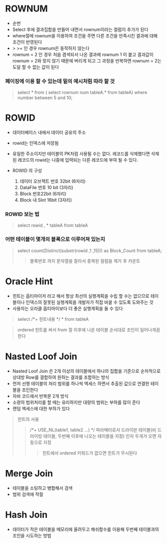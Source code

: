 # ROWNUM
* 순번
* Select 후에 결과집합을 만들어 내면서 rownum이라는 컬럼이 추가가 된다
* where절에 rownum을 이용하여 조건을 주면 다른 조건을 만족시킨 결과에 대해 조건이 반영된다
* \> \>= 인 경우 rownum은 동작하지 않는다
* rownum = 2 인 경우 처음 겸색되서 나온 결과에 rownum 1 이 붙고 결과값이 rownum = 2와 맞지 않기 때문에 버리게 되고 그 과정을 반복하면 rownum = 2는 도달 할 수 없는 값이 된다

### 페이징에 이용 할 수 있는데 밑의 예시처럼 따라 할 것
> select * from ( select rownum num tableA.* from tableA) where number between 5 and 10;

# ROWID
* 데이터베이스 내에서 데이터 공유의 주소
* rowid는 인덱스에 저장됨
* 유일한 주소이지만 테이블의 PK처럼 사용될 수는 없다. 레코드를 삭제했다면 삭제된 레코드의 rowid는 나중에 입력되는 다른 레코드에 부여 될 수 있다.

* ROWID 의 구성
  1. 데이터 오브젝트 번호 32bit (6자리)
  1. DataFile 번호 10 bit (3자리)
  1. Block 번호22bit (6자리)
  1. Block 내 Slot 16bit (3자리)

### ROWID 보는 법
> select rowid , * tableA from tableA

### 어떤 테이블이 몇개의 블록으로 이루어져 있는지
> select count(Distinct(substr(rowid ,1 ,15))) as Block_Count from tableA;
>> 블록번호 까지 문자열을 잘라서 중복된 컬럼을 제거 후 카운트

# Oracle Hint
* 힌트는 옵티마이저 라고 해서 항상 최선의 실행계획을 수립 할 수는 없으므로 테이블이나 인덱스의 잘못된 실행계획을 개발자가 직접 바꿀 수 있도록 도와주는 것
* 사용자는 오라클 옵티마이보다 더 좋은 실행계획을 둘 수 있다

> select /*+ 힌트내용 */ * from tableA

> ordered 힌트를 써서 from 절 이후에 나온 테이블 순서대로 조인이 일어나게끔 한다

# Nasted Loof Join
* Nasted Loof Join 은 2개 이상의 테이블에서 하나의 집합을 기준으로 순차적으로 상대방 Row를 결합하여 원하는 결과를 조합하는 방식
* 먼저 선행 테이블의 처리 범위를 하나씩 엑세스 하면서 추출된 값으로 연결한 테이블을 조인한다
* 자바 코드에서 반복문 2개 방식
* 소량의 범위처리를 할 때는 유리하지만 대량의 범위는 부하를 많이 준다
* 랜덤 엑세스에 대한 부하가 있다

> 힌트의 사용
>> /*+ USE_NL(table1, table2 ...) */
>> 파라메터로서 드라이븐 테이블(비 드라이빙 테이블, 두번째 이후에 나오는 테이블을 지정) 인자 두개가 오면 자동으로 지정
>>> 힌트에서 ordered 키워드가 없으면 힌트가 무시된다

# Merge Join
* 테이블을 소팅하고 병합해서 검색
* 범위 검색에 적절

# Hash Join
* 데이터가 적은 테이블을 메모리에 올려두고 해쉬함수를 이용해 두번째 테이블과의 조인을 시도하는 방법

